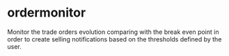 # ordermonitor
Monitor the trade orders evolution comparing with the break even point in order to create selling notifications based on the thresholds defined by the user.
